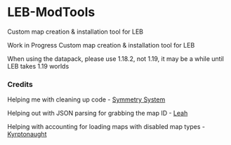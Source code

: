 # LEB-ModTools
Custom map creation & installation tool for LEB

Work in Progress Custom map creation & installation tool for LEB

When using the datapack, please use 1.18.2, not 1.19, it may be a while until LEB takes 1.19 worlds

### Credits

Helping me with cleaning up code - [Symmetry System](https://github.com/OsricSystem)

Helping out with JSON parsing for grabbing the map ID - [Leah](https://github.com/Just-Leah)

Helping with accounting for loading maps with disabled map types - [Kyrptonaught](https://github.com/kyrptonaught)
